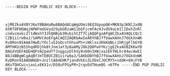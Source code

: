 <code>-----BEGIN PGP PUBLIC KEY BLOCK-----

xjMEZkxAVBYJKwYBBAHaRw8BAQdACqWgUOmi9EQ3GpopQK+MKN3p3KNl2x0N
6XR7OFHGWqjNPWFmdGVyd29ybGRzaW11bGFjcmFAcHJvdG9uLm1lIDxhZnRl
cndvcmxkc2ltdWxhY3JhQHByb3Rvbi5tZT7CjAQQFgoAPgWCZkxAVAQLCQcI
CZB1iirw0aJ/SAMVCAoEFgACAQIZAQKbAwIeARYhBJ7fUawXAHnJ76GkXnWK
KvDRon9IAAA7HwD/Y6cluSIGQcvthhvaPh+iNklsx3KkKmNLc1hRjgFlbGYB
AMfHKUzBSShqdRDjhk8tJnmJaY3y8aAMyJ8k2Q0FwVYKzjgEZkxAVBIKKwYB
BAGXVQEFAQEHQPsN2peUTfJxqgsyOlhVy9v60n3XWjxa1EkTWLhr84wcAwEI
B8J4BBgWCgAqBYJmTEBUCZB1iirw0aJ/SAKbDBYhBJ7fUawXAHnJ76GkXnWK
KvDRon9IAADWHQD+JnzltAB4EHKfjandVkEsZLOOxCJOCMY5+xddK+89jFYB
AKxTQHCwivjasLxEKX1v/D58uFPGyPR+2rqvEdTHum8G
=6TPe
-----END PGP PUBLIC KEY BLOCK-----</code>
